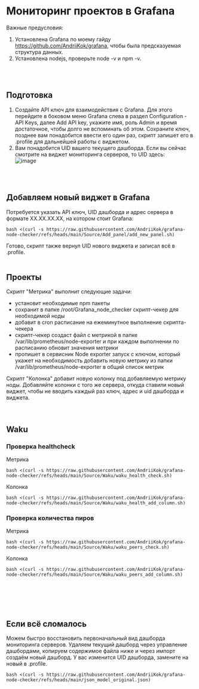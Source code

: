 # Мониторинг проектов в Grafana 

Важные предусловия: 
1. Установлена Grafana по моему гайду https://github.com/AndriiKok/grafana, чтобы была предсказуемая структура данных.
2. Установлена nodejs, проверьте node -v и npm -v.
<br/>
<br/>

## Подготовка
1. Создайте API ключ для взаимодействия с Grafana. Для этого перейдите в боковом меню Grafana слева в раздел Configuration - API Keys, далее Add API key, укажите имя, роль Admin и время достаточное, чтобы долго не вспоминать об этом. Сохраните ключ, позднее вам понадобится ввести его один раз, скрипт запишет его в .profile для дальнейшей работы с виджетом.
2. Вам понадобится UID вашего текущего дашборда. Если вы сейчас смотрите на виджет мониторинга серверов, то UID здесь: <br/>
 ![image](https://github.com/user-attachments/assets/493b0e11-05ba-4593-a6e3-e1b1c408238c)
<br/>
<br/>

## Добавляем новый виджет в Grafana
Потребуется указать API ключ, UID дашборда и адрес сервера в формате XX.XX.XX.XX, на котором стоит Grafana:

	bash <(curl -s https://raw.githubusercontent.com/AndriiKok/grafana-node-checker/refs/heads/main/Source/Add_panel/add_new_panel.sh)

Готово, скрипт также вернул UID нового виджета и записал всё в .profile.
<br/>
<br/>

## Проекты
Скрипт "Метрика" выполнит следующие задачи:
- установит необходимые npm пакеты
- сохранит в папке /root/Grafana_node_checker скрипт-чекер для необходимой ноды
- добавит в cron расписание на ежеминутное выполнение скрипта-чекера
- скрипт-чекер создаст файл с метрикой в папке /var/lib/prometheus/node-exporter и при каждом выполнении по расписанию обновит значения метрики
- пропишет в сервисник Node exporter запуск с ключом, который укажет на необходимость добавить новую метрику из папки /var/lib/prometheus/node-exporter в общий список метрик

Скрипт "Колонка" добавит новую колонку под добавляемую метрику ноды. Добавляйте колонки с того же сервера, откуда ставили новый виджет, чтобы не вводить каждый раз ключ, адрес и uid дашборда и виджета.
<br/>
<br/>
<br/>

## Waku
### Проверка healthcheck
Метрика

	bash <(curl -s https://raw.githubusercontent.com/AndriiKok/grafana-node-checker/refs/heads/main/Source/Waku/waku_health_check.sh)


Колонка 

	bash <(curl -s https://raw.githubusercontent.com/AndriiKok/grafana-node-checker/refs/heads/main/Source/Waku/waku_health_add_column.sh)

### Проверка количества пиров
Метрика

	bash <(curl -s https://raw.githubusercontent.com/AndriiKok/grafana-node-checker/refs/heads/main/Source/Waku/waku_peers_check.sh)


Колонка 

	bash <(curl -s https://raw.githubusercontent.com/AndriiKok/grafana-node-checker/refs/heads/main/Source/Waku/waku_peers_add_column.sh)





<br/>
<br/>
<br/>
<br/>

## Если всё сломалось

Можем быстро восстановить первоначальный вид дашборда мониторинга серверов. Удаляем текущий дашборд через управление дашбордами, копируем содержимое файла ниже и через импорт создаём новый дашборд. У вас изменится UID дашборда, замените на новый в .profile.

 	bash <(curl -s https://raw.githubusercontent.com/AndriiKok/grafana-node-checker/refs/heads/main/json_model_original.json)


